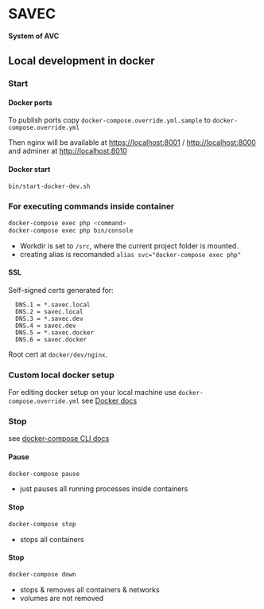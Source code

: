 # SAVEC

**System of AVC**



## Local development in docker

### Start

#### Docker ports
To publish ports copy `docker-compose.override.yml.sample` to `docker-compose.override.yml`

Then nginx will be available at [https://localhost:8001](https://localhost:8001) / [http://localhost:8000](http://localhost:8000)  and adminer at [http://localhost:8010](http://localhost:8010)

#### Docker start

```bash
bin/start-docker-dev.sh
```

### For executing commands inside container
```bash
docker-compose exec php <command>
docker-compose exec php bin/console
```
- Workdir is set to `/src`, where the current project folder is mounted.
- creating alias is recomanded `alias svc="docker-compose exec php"`

#### SSL
Self-signed certs generated for:
```
  DNS.1 = *.savec.local
  DNS.2 = savec.local
  DNS.3 = *.savec.dev
  DNS.4 = savec.dev
  DNS.5 = *.savec.docker
  DNS.6 = savec.docker
```
Root cert at `docker/dev/nginx`.


### Custom local docker setup

For editing docker setup on your local machine use `docker-compose.override.yml` see [Docker docs](https://docs.docker.com/compose/extends/#multiple-compose-files) 

### Stop

see [docker-compose CLI docs](https://docs.docker.com/compose/reference/)

#### Pause
```bash
docker-compose pause
```
- just pauses all running processes inside containers

#### Stop
```bash
docker-compose stop
```
- stops all containers

#### Stop
```bash
docker-compose down
```
- stops & removes all containers & networks
- volumes are not removed


